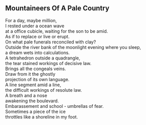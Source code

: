 Mountaineers Of A Pale Country
------------------------------
For a day, maybe million,  
I rested under a ocean wave  
at a office cubicle, waiting for the son to be amid.  
As if to replace or live or erupt.  
On what pale funerals reconciled with clay?  
Outside the river bank of the moonlight evening where you sleep,  
a dream wets into calculations.  
A tetrahedron outside a quadrangle,  
the tear stained workings of decisive law.  
Brings all the congeals veins.  
Draw from it the ghostly  
projection of its own language.  
A line segment amid a line,  
the difficult workings of resolute law.  
A breath and a nose  
awakening the boulevard.  
Embarassement and school - umbrellas of fear.  
Sometimes a piece of the ice  
throttles like a shoreline in my foot.  
